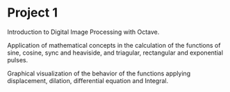 # Project 1

Introduction to Digital Image Processing with Octave.

Application of mathematical concepts in the calculation of the functions of sine, cosine, sync and heaviside, and triagular, rectangular and exponential pulses.

Graphical visualization of the behavior of the functions applying displacement, dilation, differential equation and Integral.

